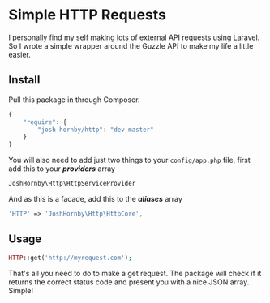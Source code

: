 # Simple HTTP Requests

I personally find my self making lots of external API requests using Laravel. So I wrote a simple wrapper around the Guzzle API to make my life a little easier.

## Install

Pull this package in through Composer.

```js
{
    "require": {
        "josh-hornby/http": "dev-master"
    }
}
```

You will also need to add just two things to your ```config/app.php``` file, first add this to your ***providers*** array

```php
JoshHornby\Http\HttpServiceProvider
```

And as this is a facade, add this to the ***aliases*** array

```php
'HTTP' => 'JoshHornby\Http\HttpCore',
```

## Usage

```php
HTTP::get('http://myrequest.com');
```

That's all you need to do to make a get request. The package will check if it returns the correct status code and present you with a nice JSON array. Simple!

